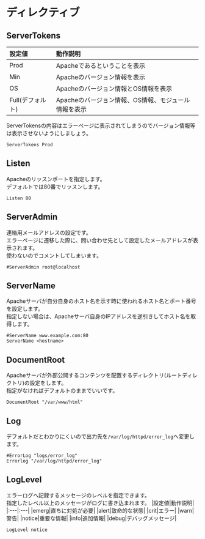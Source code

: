 # ディレクティブ
## ServerTokens
|設定値|動作説明|
|:---|:---|
|Prod|Apacheであるということを表示|
|Min|Apacheのバージョン情報を表示|
|OS|Apacheのバージョン情報とOS情報を表示|
|Full(デフォルト)|Apacheのバージョン情報、OS情報、モジュール情報を表示|

ServerTokensの内容はエラーページに表示されてしまうのでバージョン情報等は表示させないようにしましょう。
```
ServerTokens Prod
```
## Listen
Apacheのリッスンポートを指定します。  
デフォルトでは80番でリッスンします。
```
Listen 80
```
## ServerAdmin
連絡用メールアドレスの設定です。  
エラーページに遷移した際に、問い合わせ先として設定したメールアドレスが表示されます。  
使わないのでコメントしてしまいます。
```
#ServerAdmin root@localhost
```
## ServerName
Apacheサーバが自分自身のホスト名を示す時に使われるホスト名とポート番号を設定します。  
指定しない場合は、Apacheサーバ自身のIPアドレスを逆引きしてホスト名を取得します。
```
#ServerName www.example.com:80
ServerName <hostname>
```
## DocumentRoot
Apacheサーバが外部公開するコンテンツを配置するディレクトリ(ルートディレクトリ)の設定をします。  
指定がなければデフォルトのままでいいです。
```
DocumentRoot "/var/www/html"
```
## Log
デフォルトだとわかりにくいので出力先を`/var/log/httpd/error_log`へ変更します。
```
#ErrorLog "logs/error_log"
Errorlog "/var/log/httpd/error_log"
```
## LogLevel
エラーログへ記録するメッセージのレベルを指定できます。  
指定したレベル以上のメッセージがログに書き込まれます。
|設定値|動作説明|
|:---|:---|
|emerg|直ちに対処が必要|
|alert|致命的な状態|
|crit|エラー|
|warn|警告|
|notice|重要な情報|
|info|追加情報|
|debug|デバッグメッセージ|

```
LogLevel notice
```
